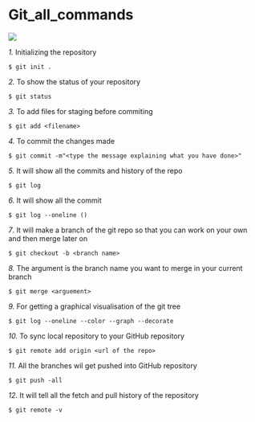 # Git_all_commands

<img align="center" src="http://valuebound.com/sites/default/files/2015-12/Beginners_guide_setting_up-git.jpg">
  
_1._ Initializing the repository
``` 
$ git init .
```
_2._ To show the status of your repository
``` 
$ git status
```
_3._ To add files for staging before commiting
```
$ git add <filename>
```  
_4._ To commit the changes made 
```
$ git commit -m"<type the message explaining what you have done>"
```
_5._ It will show all the commits and history of the repo
```
$ git log 
```
_6._ It will show all the commit 
``` 
$ git log --oneline ()
```
_7_. It will make a branch of the git repo so that you can work on your own and then merge later on
```
$ git checkout -b <branch name> 
```
_8._ The argument is the branch name you want to merge in your current branch
```
$ git merge <arguement> 
```
_9._ For getting a graphical visualisation of the git tree
```
$ git log --oneline --color --graph --decorate
```
_10._ To sync local repository to your GitHub repository
```
$ git remote add origin <url of the repo> 
```
_11._ All the branches wil get pushed into GitHub repository
``` 
$ git push -all 
```
_12._ It will tell all the fetch and pull history of the repository
```
$ git remote -v

